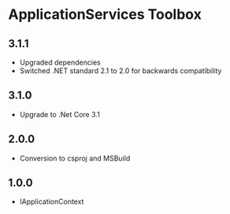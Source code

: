 # ApplicationServices Toolbox

## 3.1.1

- Upgraded dependencies
- Switched .NET standard 2.1 to 2.0 for backwards compatibility

## 3.1.0

- Upgrade to .Net Core 3.1

## 2.0.0

- Conversion to csproj and MSBuild

## 1.0.0

- IApplicationContext